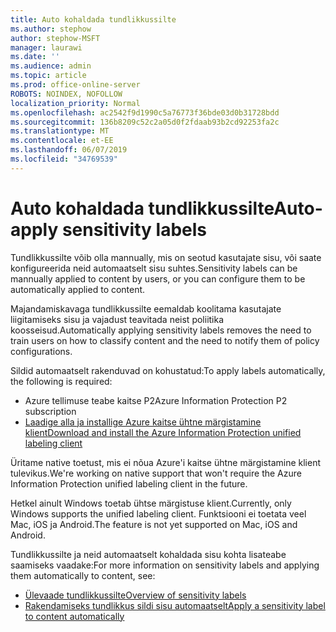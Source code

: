 ```yaml
---
title: Auto kohaldada tundlikkussilte
ms.author: stephow
author: stephow-MSFT
manager: laurawi
ms.date: ''
ms.audience: admin
ms.topic: article
ms.prod: office-online-server
ROBOTS: NOINDEX, NOFOLLOW
localization_priority: Normal
ms.openlocfilehash: ac2542f9d1990c5a76773f36bde03d0b31728bdd
ms.sourcegitcommit: 136b8209c52c2a05d0f2fdaab93b2cd92253fa2c
ms.translationtype: MT
ms.contentlocale: et-EE
ms.lasthandoff: 06/07/2019
ms.locfileid: "34769539"
---
```

# <a name="auto-apply-sensitivity-labels"></a><span data-ttu-id="cd08f-102">Auto kohaldada tundlikkussilte</span><span class="sxs-lookup"><span data-stu-id="cd08f-102">Auto-apply sensitivity labels</span></span>

<span data-ttu-id="cd08f-103">Tundlikkussilte võib olla mannually, mis on seotud kasutajate sisu, või saate konfigureerida neid automaatselt sisu suhtes.</span><span class="sxs-lookup"><span data-stu-id="cd08f-103">Sensitivity labels can be mannually applied to content by users, or you can configure them to be automatically applied to content.</span></span>

<span data-ttu-id="cd08f-104">Majandamiskavaga tundlikkussilte eemaldab koolitama kasutajate liigitamiseks sisu ja vajadust teavitada neist poliitika koosseisud.</span><span class="sxs-lookup"><span data-stu-id="cd08f-104">Automatically applying sensitivity labels removes the need to train users on how to classify content and the need to notify them of policy configurations.</span></span>

<span data-ttu-id="cd08f-105">Sildid automaatselt rakenduvad on kohustatud:</span><span class="sxs-lookup"><span data-stu-id="cd08f-105">To apply labels automatically, the following is required:</span></span>

- <span data-ttu-id="cd08f-106">Azure tellimuse teabe kaitse P2</span><span class="sxs-lookup"><span data-stu-id="cd08f-106">Azure Information Protection P2 subscription</span></span>
- [<span data-ttu-id="cd08f-107">Laadige alla ja installige Azure kaitse ühtne märgistamine klient</span><span class="sxs-lookup"><span data-stu-id="cd08f-107">Download and install the Azure Information Protection unified labeling client</span></span>](https://docs.microsoft.com/azure/information-protection/rms-client/install-unifiedlabelingclient-app)

<span data-ttu-id="cd08f-108">Üritame native toetust, mis ei nõua Azure'i kaitse ühtne märgistamine klient tulevikus.</span><span class="sxs-lookup"><span data-stu-id="cd08f-108">We're working on native support that won't require the Azure Information Protection unified labeling client in the future.</span></span>

<span data-ttu-id="cd08f-109">Hetkel ainult Windows toetab ühtse märgistuse klient.</span><span class="sxs-lookup"><span data-stu-id="cd08f-109">Currently, only Windows supports the unified labeling client.</span></span>  <span data-ttu-id="cd08f-110">Funktsiooni ei toetata veel Mac, iOS ja Android.</span><span class="sxs-lookup"><span data-stu-id="cd08f-110">The feature is not yet supported on Mac, iOS and Android.</span></span>

<span data-ttu-id="cd08f-111">Tundlikkussilte ja neid automaatselt kohaldada sisu kohta lisateabe saamiseks vaadake:</span><span class="sxs-lookup"><span data-stu-id="cd08f-111">For more information on sensitivity labels and applying them automatically to content,  see:</span></span>

- [<span data-ttu-id="cd08f-112">Ülevaade tundlikkussilte</span><span class="sxs-lookup"><span data-stu-id="cd08f-112">Overview of sensitivity labels</span></span>](https://docs.microsoft.com/office365/securitycompliance/sensitivity-labels)
- [<span data-ttu-id="cd08f-113">Rakendamiseks tundlikkus sildi sisu automaatselt</span><span class="sxs-lookup"><span data-stu-id="cd08f-113">Apply a sensitivity label to content automatically</span></span>](https://docs.microsoft.com/office365/securitycompliance/apply_sensitivity_label_automatically)